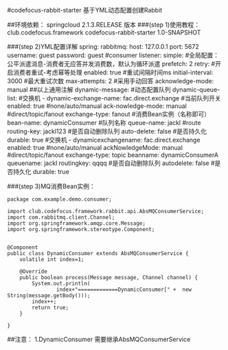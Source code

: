 #codefocus-rabbit-starter 基于YML动态配置创建Rabbit

##环境依赖：
    springcloud 2.1.3.RELEASE 版本
###(step 1)使用教程：
     <dependency>
        <groupId>club.codefocus.framework</groupId>
         <artifactId>codefocus-rabbit-starter</artifactId>
         <version>1.0-SNAPSHOT</version>
     </dependency>

###(step 2)YML配置详解
    spring:
      rabbitmq:
        host: 127.0.0.1
        port: 5672
        username: guest
        password: guest
        #consumer
        listener:
          simple:
          #全局配置：公平派遣消息-消费者无应答并发消费数，默认为循环派遣
            prefetch: 2
            retry:
              #开启消费者重试-考虑幂等处理
              enabled: true
              #重试间隔时间ms
              initial-interval: 3000
              #最大重试次数
              max-attempts: 2
            #采用手动回答
            acknowledge-mode: manual
        ##以上通用注解
        dynamic-message:
          #动态配置队列
          dynamic-queue-list:
             #交换机
           - dynamic-exchange-name: fac.direct.exchange
             #当前队列开关
             enabled: true
             #none/auto/manual
             ack-nowledge-mode: manual
             #direct/topic/fanout
             exchange-type: fanout
             #消费Bean实例（名称即可）
             bean-name: dynamicConsumer
             #队列名称
             queue-name: jackl
             #route
             routing-key: jackl123
             #是否自动删除队列
             auto-delete: false
             #是否持久化
             durable: true
             #交换机
           - dynamicexchangename: fac.direct.exchange
             enabled: true
             #none/auto/manual
             ackNowledgeMode: manual
             #direct/topic/fanout
             exchange-type: topic
             beanname: dynamicConsumerA
             queuename: jackl
             routingkey: qqqq
             #是否自动删除队列
             autodelete: false
             #是否持久化
             durable: true


###(step 3)MQ消费Bean实例：

    package com.example.demo.consumer;
    
    import club.codefocus.framework.rabbit.api.AbsMQConsumerService;
    import com.rabbitmq.client.Channel;
    import org.springframework.amqp.core.Message;
    import org.springframework.stereotype.Component;
    
    
    @Component
    public class DynamicConsumer extends AbsMQConsumerService {
        volatile int index=1;
    
        @Override
        public boolean process(Message message, Channel channel) {
            System.out.println(
                    index+"=============DynamicConsumer[" +  new String(message.getBody()));
            index++;
            return true;
        }

    }


##注意：
 1.DynamicConsumer 需要继承AbsMQConsumerService
 
         